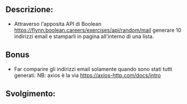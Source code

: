 ## Descrizione:
- Attraverso l'apposita API di Boolean
https://flynn.boolean.careers/exercises/api/random/mail
generare 10 indirizzi email e stamparli in pagina all'interno di una lista.
## Bonus
- Far comparire gli indirizzi email solamente quando sono stati tutti generati.
NB: axios è la via
https://axios-http.com/docs/intro

## Svolgimento:

